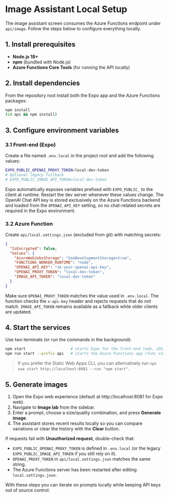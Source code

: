 # Image Assistant Local Setup

The image assistant screen consumes the Azure Functions endpoint under `api/image`. Follow the steps below to configure everything locally.

## 1. Install prerequisites

- **Node.js 18+**
- **npm** (bundled with Node.js)
- **Azure Functions Core Tools** (for running the API locally)

## 2. Install dependencies

From the repository root install both the Expo app and the Azure Functions packages:

```bash
npm install
(cd api && npm install)
```

## 3. Configure environment variables

### 3.1 Front-end (Expo)

Create a file named `.env.local` in the project root and add the following values:

```bash
EXPO_PUBLIC_OPENAI_PROXY_TOKEN=local-dev-token
# Optional legacy fallback
# EXPO_PUBLIC_IMAGE_API_TOKEN=local-dev-token
```

Expo automatically exposes variables prefixed with `EXPO_PUBLIC_` to the client at runtime. Restart the dev server whenever these values change. The OpenAI Chat API key is stored exclusively on the Azure Functions backend and loaded from the `OPENAI_API_KEY` setting, so no chat-related secrets are required in the Expo environment.

### 3.2 Azure Function

Create `api/local.settings.json` (excluded from git) with matching secrets:

```json
{
  "IsEncrypted": false,
  "Values": {
    "AzureWebJobsStorage": "UseDevelopmentStorage=true",
    "FUNCTIONS_WORKER_RUNTIME": "node",
    "OPENAI_API_KEY": "sk-your-openai-api-key",
    "OPENAI_PROXY_TOKEN": "local-dev-token",
    "IMAGE_API_TOKEN": "local-dev-token"
  }
}
```

Make sure `OPENAI_PROXY_TOKEN` matches the value used in `.env.local`. The function checks the `x-api-key` header and rejects requests that do not match. `IMAGE_API_TOKEN` remains available as a fallback while older clients are updated.

## 4. Start the services

Use two terminals (or run the commands in the background):

```bash
npm start                    # starts Expo for the front-end (web, iOS, or Android)
npm run start --prefix api   # starts the Azure Functions app (func start)
```

> If you prefer the Static Web Apps CLI, you can alternatively run `npx swa start http://localhost:8081 --run "npm start"`.

## 5. Generate images

1. Open the Expo web experience (default at http://localhost:8081 for Expo web).
2. Navigate to **Image lab** from the sidebar.
3. Enter a prompt, choose a size/quality combination, and press **Generate image**.
4. The assistant stores recent results locally so you can compare variations or clear the history with the **Clear** button.

If requests fail with **Unauthorized request**, double-check that:

- `EXPO_PUBLIC_OPENAI_PROXY_TOKEN` is defined in `.env.local` (or the legacy `EXPO_PUBLIC_IMAGE_API_TOKEN` if you still rely on it).
- `OPENAI_PROXY_TOKEN` in `api/local.settings.json` matches the same string.
- The Azure Functions server has been restarted after editing `local.settings.json`.

With these steps you can iterate on prompts locally while keeping API keys out of source control.
